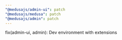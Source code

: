```yaml
---
"@medusajs/admin-ui": patch
"@medusajs/medusa": patch
"@medusajs/admin": patch
---
```


fix(admin-ui, admin): Dev environment with extensions
